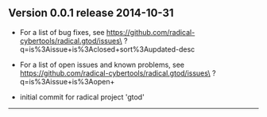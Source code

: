 
Version 0.0.1 release                                                 2014-10-31
--------------------------------------------------------------------------------

* For a list of bug fixes, see
  https://github.com/radical-cybertools/radical.gtod/issues\
          ?q=is%3Aissue+is%3Aclosed+sort%3Aupdated-desc
* For a list of open issues and known problems, see
  https://github.com/radical-cybertools/radical.gtod/issues\
          ?q=is%3Aissue+is%3Aopen+
  
* initial commit for radical project 'gtod'

--------------------------------------------------------------------------------


